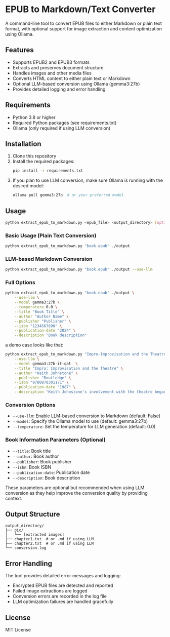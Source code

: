 # EPUB to Markdown/Text Converter

A command-line tool to convert EPUB files to either Markdown or plain text format, with optional support for image extraction and content optimization using Ollama.

## Features

- Supports EPUB2 and EPUB3 formats
- Extracts and preserves document structure
- Handles images and other media files
- Converts HTML content to either plain text or Markdown
- Optional LLM-based conversion using Ollama (gemma3:27b)
- Provides detailed logging and error handling

## Requirements

- Python 3.8 or higher
- Required Python packages (see requirements.txt)
- Ollama (only required if using LLM conversion)

## Installation

1. Clone this repository
2. Install the required packages:
   ```bash
   pip install -r requirements.txt
   ```
3. If you plan to use LLM conversion, make sure Ollama is running with the desired model:
   ```bash
   ollama pull gemma3:27b  # or your preferred model
   ```

## Usage

```bash
python extract_epub_to_markdown.py <epub_file> <output_directory> [options]
```

### Basic Usage (Plain Text Conversion)
```bash
python extract_epub_to_markdown.py "book.epub" ./output
```

### LLM-based Markdown Conversion
```bash
python extract_epub_to_markdown.py "book.epub" ./output --use-llm
```

### Full Options
```bash
python extract_epub_to_markdown.py "book.epub" ./output \
    --use-llm \
    --model gemma3:27b \
    --temperature 0.0 \
    --title "Book Title" \
    --author "Author Name" \
    --publisher "Publisher" \
    --isbn "1234567890" \
    --publication-date "2024" \
    --description "Book description"
```

a demo case looks like that:

```bash
python extract_epub_to_markdown.py "Impro-Improvisation and the Theatre.epub" ./output \
    --use-llm \
    --model gemma3:27b-it-qat  \
    --title "Impro: Improvisation and the Theatre" \
    --author "Keith Johnstone" \
    --publisher "Routledge" \
    --isbn "9780878301171" \
    --publication-date "1987" \
    --description "Keith Johnstone's involvement with the theatre began when George Devine and Tony Richardson, artistic directors of the Royal Court Theatre, commissioned a play from him. This was in 1956. A few years later he was himself Associate Artistic Director, working as a play-reader and director, in particular helping to run the Writers' Group. The improvisatory techniques and exercises evolved there to foster spontaneity and narrative skills were developed further in the actors' studio then in demonstrations to schools and colleges and ultimately in the founding of a company of performers, called The Theatre Machine. Divided into four sections, 'Status', 'Spontaneity', 'Narrative Skills', and 'Masks and Trance', arranged more or less in the order a group might approach them, the book sets out the specific techniques and exercises which Johnstone has himself found most useful and most stimulating. The result is both an ideas book and a fascinating exploration of the nature of spontaneous creativity."


```

### Conversion Options

- `--use-llm`: Enable LLM-based conversion to Markdown (default: False)
- `--model`: Specify the Ollama model to use (default: gemma3:27b)
- `--temperature`: Set the temperature for LLM generation (default: 0.0)

### Book Information Parameters (Optional)

- `--title`: Book title
- `--author`: Book author
- `--publisher`: Book publisher
- `--isbn`: Book ISBN
- `--publication-date`: Publication date
- `--description`: Book description

These parameters are optional but recommended when using LLM conversion as they help improve the conversion quality by providing context.

## Output Structure

```
output_directory/
├── pic/
│   └── [extracted images]
├── chapter1.txt  # or .md if using LLM
├── chapter2.txt  # or .md if using LLM
└── conversion.log
```

## Error Handling

The tool provides detailed error messages and logging:
- Encrypted EPUB files are detected and reported
- Failed image extractions are logged
- Conversion errors are recorded in the log file
- LLM optimization failures are handled gracefully

## License

MIT License 
